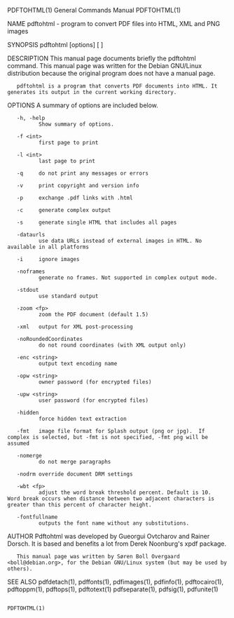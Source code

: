 PDFTOHTML(1)                                                                               General Commands Manual                                                                               PDFTOHTML(1)

NAME
       pdftohtml - program to convert PDF files into HTML, XML and PNG images

SYNOPSIS
       pdftohtml [options] <PDF-file> [<HTML-file> <XML-file>]

DESCRIPTION
       This manual page documents briefly the pdftohtml command.  This manual page was written for the Debian GNU/Linux distribution because the original program does not have a manual page.

       pdftohtml is a program that converts PDF documents into HTML. It generates its output in the current working directory.

OPTIONS
       A summary of options are included below.

       -h, -help
              Show summary of options.

       -f <int>
              first page to print

       -l <int>
              last page to print

       -q     do not print any messages or errors

       -v     print copyright and version info

       -p     exchange .pdf links with .html

       -c     generate complex output

       -s     generate single HTML that includes all pages

       -dataurls
              use data URLs instead of external images in HTML. No available in all platforms

       -i     ignore images

       -noframes
              generate no frames. Not supported in complex output mode.

       -stdout
              use standard output

       -zoom <fp>
              zoom the PDF document (default 1.5)

       -xml   output for XML post-processing

       -noRoundedCoordinates
              do not round coordinates (with XML output only)

       -enc <string>
              output text encoding name

       -opw <string>
              owner password (for encrypted files)

       -upw <string>
              user password (for encrypted files)

       -hidden
              force hidden text extraction

       -fmt   image file format for Splash output (png or jpg).  If complex is selected, but -fmt is not specified, -fmt png will be assumed

       -nomerge
              do not merge paragraphs

       -nodrm override document DRM settings

       -wbt <fp>
              adjust the word break threshold percent. Default is 10.  Word break occurs when distance between two adjacent characters is greater than this percent of character height.

       -fontfullname
              outputs the font name without any substitutions.

AUTHOR
       Pdftohtml was developed by Gueorgui Ovtcharov and Rainer Dorsch. It is based and benefits a lot from Derek Noonburg's xpdf package.

       This manual page was written by Søren Boll Overgaard <boll@debian.org>, for the Debian GNU/Linux system (but may be used by others).

SEE ALSO
       pdfdetach(1), pdffonts(1), pdfimages(1), pdfinfo(1), pdftocairo(1), pdftoppm(1), pdftops(1), pdftotext(1) pdfseparate(1), pdfsig(1), pdfunite(1)

                                                                                                                                                                                                 PDFTOHTML(1)
